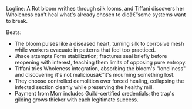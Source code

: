 ﻿---
series: 1
novella: 2
file: S1N2_CH02
type: chapter
pov: Tiffani
setting: Textile District - Rot bloom site
word_target_min: 1201
word_target_max: 2299
status: outline
---
Logline: A Rot bloom writhes through silk looms, and Tiffani discovers her Wholeness can't heal what's already chosen to dieâ€”some systems want to break.

Beats:
- The bloom pulses like a diseased heart, turning silk to corrosive mesh while workers evacuate in patterns that feel too practiced.
- Jhace attempts Form stabilization; fractures seal briefly before reopening with interest, teaching them limits of opposing pure entropy.
- Tiffani tries Wholeness integration, absorbing the bloom's "loneliness" and discovering it's not maliciousâ€”it's mourning something lost.
- They choose controlled demolition over forced healing, collapsing the infected section cleanly while preserving the healthy mill.
- Payment from Morr includes Guild-certified credentials; the trap's gilding grows thicker with each legitimate success.